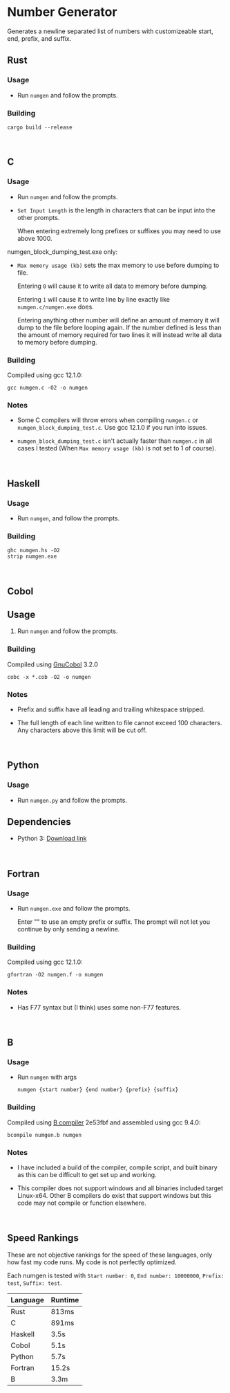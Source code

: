 # Number Generator

Generates a newline separated list of numbers with customizeable start, end, prefix, and suffix.

## Rust

### Usage

- Run `numgen` and follow the prompts.

### Building

```
cargo build --release
```

<br>

## C

### Usage

- Run `numgen` and follow the prompts.

- `Set Input Length` is the length in characters that can be input into the other prompts. 

    When entering extremely long prefixes or suffixes you may need to use above 1000.

numgen_block_dumping_test.exe only:

- `Max memory usage (kb)` sets the max memory to use before dumping to file.

    Entering `0` will cause it to write all data to memory before dumping.

    Entering `1` will cause it to write line by line exactly like `numgen.c/numgen.exe` does.

    Entering anything other number will define an amount of memory it will dump to the file before looping again. If the number defined is less than the amount of memory required for two lines it will instead write all data to memory before dumping.

### Building

Compiled using gcc 12.1.0:

```
gcc numgen.c -O2 -o numgen
```

### Notes

- Some C compilers will throw errors when compiling `numgen.c` or `numgen_block_dumping_test.c`. Use gcc 12.1.0 if you run into issues.

- `numgen_block_dumping_test.c` isn't actually faster than `numgen.c` in all cases I tested (When `Max memory usage (kb)` is not set to 1 of course).

<br>

## Haskell

### Usage

- Run `numgen`, and follow the prompts.

### Building

```
ghc numgen.hs -O2
strip numgen.exe
```

<br>

## Cobol

## Usage

1. Run `numgen` and follow the prompts.

### Building

Compiled using [GnuCobol](https://gnucobol.sourceforge.io/) 3.2.0

```
cobc -x *.cob -O2 -o numgen
```

### Notes

- Prefix and suffix have all leading and trailing whitespace stripped.

- The full length of each line written to file cannot exceed 100 characters. Any characters above this limit will be cut off.

<br>

## Python

### Usage

- Run `numgen.py` and follow the prompts.

## Dependencies

- Python 3: [Download link](https://www.python.org/downloads/)

<br>

## Fortran

### Usage

- Run `numgen.exe` and follow the prompts.

    Enter "" to use an empty prefix or suffix. The prompt will not let you continue by only sending a newline.

### Building

Compiled using gcc 12.1.0:

```
gfortran -O2 numgen.f -o numgen
```

### Notes

- Has F77 syntax but (I think) uses some non-F77 features.

<br>

## B

### Usage

- Run `numgen` with args

    ```
    numgen {start number} {end number} {prefix} {suffix}
    ```

### Building

Compiled using [B compiler](https://github.com/aap/b) 2e53fbf and assembled using gcc 9.4.0:

```
bcompile numgen.b numgen
```

### Notes

- I have included a build of the compiler, compile script, and built binary as this can be difficult to get set up and working.

- This compiler does not support windows and all binaries included target Linux-x64. Other B compilers do exist that support windows but this code may not compile or function elsewhere.

<br>

## Speed Rankings

These are not objective rankings for the speed of these languages, only how fast my code runs. My code is not perfectly optimized.

Each numgen is tested with `Start number: 0`, `End number: 10000000`, `Prefix: test`, `Suffix: test`.

| Language      | Runtime       |
| ------------- | ------------- |
| Rust          | 813ms         |
| C             | 891ms         |
| Haskell       | 3.5s          |
| Cobol         | 5.1s          |
| Python        | 5.7s          |
| Fortran       | 15.2s         |
| B             | 3.3m          |
